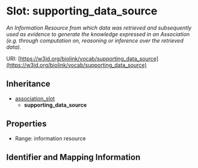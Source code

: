 # Slot: supporting_data_source
_An Information Resource from which data was retrieved and subsequently used as evidence to generate the knowledge expressed in an Association (e.g. through computation on, reasoning or inference over the retrieved data)._


URI: [https://w3id.org/biolink/vocab/supporting_data_source](https://w3id.org/biolink/vocab/supporting_data_source)




## Inheritance

* [association_slot](association_slot.md)
    * **supporting_data_source**



## Properties

 * Range: information resource



## Identifier and Mapping Information





